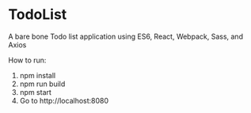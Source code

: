 # TodoList
A bare bone Todo list application using ES6, React, Webpack, Sass, and Axios

How to run:
1. npm install
2. npm run build
3. npm start
4. Go to http://localhost:8080
